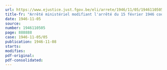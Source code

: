 ```yaml
---
url: https://www.ejustice.just.fgov.be/eli/arrete/1946/11/05/1946110505/justel
title-fr: "Arrêté ministériel modifiant l'arrêté du 15 février 1946 coordonnant la règlementation relative à la distribution du savon"
date: 1946-11-05
source:
number: 1946110505
page: 888888
case: 1946-11-05/05
publication: 1946-11-08
starts:
modifies:
pdf-original:
pdf-consolidated:
---
```



